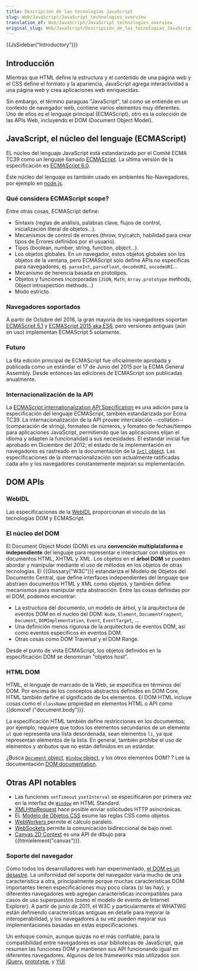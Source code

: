 ```yaml
---
title: Descripción de las tecnologías JavaScript
slug: Web/JavaScript/JavaScript_technologies_overview
translation_of: Web/JavaScript/JavaScript_technologies_overview
original_slug: Web/JavaScript/Descripción_de_las_tecnologías_JavaScript
---
```

{{JsSidebar("Introductory")}}

## Introducción

Mientras que HTML define la estructura y el contenido de una página web y el CSS define el formato y la apariencia, JavaScript agrega interactividad a una página web y crea aplicaciones web enriquecidas.

Sin embargo, el término paraguas "JavaScript", tal como se entiende en un contexto de navegador web, contiene varios elementos muy diferentes. Uno de ellos es el lenguaje principal (ECMAScript), otro es la colección de las APIs Web, incluyendo el DOM (Document Object Model).

## JavaScript, el núcleo del lenguaje (ECMAScript)

EL núcleo del lenguaje JavaScript está estandarizado por el Comité ECMA TC39 como un lenguaje llamado [ECMAScript](/es/docs/JavaScript/Language_Resources). La última versión de la especificación es [ECMAScript 6.0](http://www.ecma-international.org/ecma-262/6.0/).

Éste núcleo del lenguaje es también usado en ambientes No-Navegadores, por ejemplo en [node.js](http://nodejs.org/).

### Qué considera ECMAScript scope?

Entre otras cosas, ECMAScript define:

- Sintaxis (reglas de análisis, palabras clave, flujos de control, inicialización literal de objetos...).
- Mecanismos de control de errores (throw, try/catch, habilidad para crear tipos de Errores definidos por el usuario).
- Tipos (boolean, number, string, function, object...).
- Los objetos globales. En un navegador, estos objetos globales son los objetos de la ventana, pero ECMAScript solo define APIs no especificas para navegadores, ej. `parseInt`, `parseFloat`, `decodeURI`, `encodeURI`...
- Mecanismo de herencia basada en prototipos.
- Objetos y funciones incorporadas (`JSON`, `Math`, `Array.prototype` methods, Object introspection methods...)
- Modo estricto.

### Navegadores soportados

A partir de Octubre del 2016, la gran mayoria de los navegadores soportan [ECMAScript 5.1](/es/docs/Web/JavaScript/New_in_JavaScript/ECMAScript_5_support_in_Mozilla) y [ECMAScript 2015 aka ES6](/es/docs/Web/JavaScript/New_in_JavaScript/ECMAScript_6_support_in_Mozilla), pero versiones antiguas (aún en uso) implementan ECMAScript 5 solamente.

### Futuro

La 6ta edición principal de ECMAScript fue oficialmente aprobada y publicada como un estándar el 17 de Junio del 2015 por la ECMA General Assembly. Desde entonces las ediciones de ECMAScript son publicadas anualmente.

### Internacionalización de la API

La [ECMAScript Internationalization API Specification](http://ecma-international.org/ecma-402/1.0/) es una adición para la especificación del lenguaje ECMAScript, también estandarizada por Ecma TC39. La internacionalización de la API provee intercalación --collation-- (comparación de string), formateo de números, y fomateo de fechas/tiempo para aplicaciones JavaScript, permitiendo que las aplicaciones elijan el idioma y adapten la funcionalidad a sus necesidades. El estandar inicial fue aprobado en Diciembre del 2012; el estado de la implementación en navegadores es rastreado en la documentación de la [`Intl` object](/es/docs/JavaScript/Reference/Global_Objects/Intl). Las especificaciones de la internacionalización son actualmente ratificadas cada año y los navegadores constantemente mejoran su implementación.

## DOM APIs

### WebIDL

Las especificaciones de la [WebIDL](http://www.w3.org/TR/WebIDL/) proporcionan el vínculo de las tecnologías DOM y ECMAScript.

### El núcleo del DOM

El Document Object Model (DOM) es una **convención multiplataforma e independiente** del lenguaje para representar e interactuar con objetos en documentos HTML, XHTML y XML. Los objetos en el **árbol DOM** se pueden abordar y manipular mediante el uso de métodos en los objetos de otras tecnologías. El {{Glossary("W3C")}} estandariza el Modelo de Objetos del Documento Central, que define interfaces independientes del lenguaje que abstraen documentos HTML y XML como objetos, y también define mecanismos para manipular esta abstracción. Entre las cosas definidas por el DOM, podemos encontrar:

- La estructura del documento, un modelo de árbol, y la arquitectura de eventos DOM en el nucleo del DOM: `Node`, `Element`, `DocumentFragment`, `Document`, `DOMImplementation`, `Event`, `EventTarget`, …
- Una definición menos rigurosa de la arquitectura de eventos DOM, así como eventos específicos en eventos DOM.
- Otras cosas como DOM Traversal y el DOM Range.

Desde el punto de vista ECMAScript, los objetos definidos en la especificación DOM se denominan "objetos host".

### HTML DOM

HTML, el lenguaje de marcado de la Web, se especifica en términos del DOM. Por encima de los conceptos abstractos definidos en DOM Core, HTML también define el significado de los elementos. El DOM HTML incluye cosas como el `className` propiedad en elementos HTML o API como {{domxref ("document.body")}}.

La especificación HTML también define restricciones en los documentos; por ejemplo, requiere que todos los elementos secundarios de un elemento `ul` que representa una lista desordenada, sean elementos `li`, ya que representan elementos de la lista. En general, también prohíbe el uso de elementos y atributos que no están definidos en un estándar.

¿Busca [`Document` object](/es/docs/DOM/document), [`Window` object](/es/docs/DOM/window), y los otros elementos DOM? ? Lee la documentación [DOM documentation](/es/docs/Web/API/Document_Object_Model).

## Otras API notables

- Las funciones `setTimeout` `ysetInterval` se especificaron por primera vez en la interfaz de [`Window`](http://www.whatwg.org/html/#window) en HTML Standard.
- [XMLHttpRequest](https://dvcs.w3.org/hg/xhr/raw-file/tip/Overview.html) hace posible enviar solicitudes HTTP asincrónicas.
- EL [Modelo de Objetos CSS](http://dev.w3.org/csswg/cssom/) esume las reglas CSS como objetos.
- [WebWorkers ](http://www.whatwg.org/specs/web-workers/current-work/)permite el cálculo paralelo.
- [WebSockets](http://www.whatwg.org/C/#network) permite la comunicación bidireccional de bajo nivel.
- [Canvas 2D Context](http://www.whatwg.org/html/#2dcontext) es una API de dibujo para {{htmlelement("canvas")}}.

### Soporte del navegador

Como todos los desarrolladores web han experimentado, [el DOM es un desastre](http://ejohn.org/blog/the-dom-is-a-mess/). La uniformidad del soporte del navegador varía mucho de una característica a otra, principalmente porque muchas características DOM importantes tienen especificaciones muy poco claras (si las hay), y diferentes navegadores web agregan características incompatibles para casos de uso superpuestos (como el modelo de evento de Internet Explorer). A partir de junio de 2011, el W3C y particularmente el WHATWG están definiendo características antiguas en detalle para mejorar la interoperabilidad, y los navegadores a su vez pueden mejorar sus implementaciones basadas en estas especificaciones.

Un enfoque común, aunque quizás no el más confiable, para la compatibilidad entre navegadores es usar bibliotecas de JavaScript, que resumen las funciones DOM y mantienen sus API funcionando igual en diferentes navegadores. Algunos de los frameworks más utilizados son [jQuery](http://jquery.com/), [prototype](http://www.prototypejs.org/), y [YUI](http://developer.yahoo.com/yui/).
